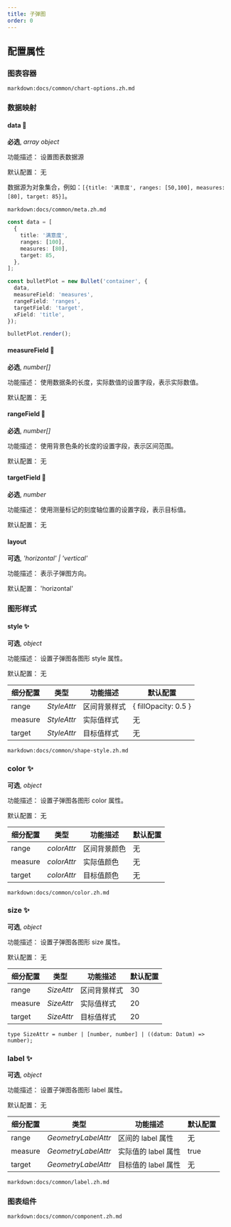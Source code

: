 ```yaml
---
title: 子弹图
order: 0
---
```


## 配置属性

### 图表容器

`markdown:docs/common/chart-options.zh.md`

### 数据映射

#### data 📌

**必选**, _array object_

功能描述： 设置图表数据源

默认配置： 无

数据源为对象集合，例如：`[{title: '满意度', ranges: [50,100], measures: [80], target: 85}]`。

`markdown:docs/common/meta.zh.md`

```ts
const data = [
  {
    title: '满意度',
    ranges: [100],
    measures: [80],
    target: 85,
  },
];

const bulletPlot = new Bullet('container', {
  data,
  measureField: 'measures',
  rangeField: 'ranges',
  targetField: 'target',
  xField: 'title',
});

bulletPlot.render();
```

#### measureField 📌

**必选**, _number[]_

功能描述： 使用数据条的长度，实际数值的设置字段，表示实际数值。

默认配置： 无

#### rangeField 📌

**必选**, _number[]_

功能描述： 使用背景色条的长度的设置字段，表示区间范围。

默认配置： 无

#### targetField 📌

**必选**, _number_

功能描述： 使用测量标记的刻度轴位置的设置字段，表示目标值。

默认配置： 无

#### layout

**可选**, _'horizontal' | 'vertical'_

功能描述： 表示子弹图方向。

默认配置： 'horizontal'

### 图形样式

#### style ✨

**可选**, _object_

功能描述： 设置子弹图各图形 style 属性。

默认配置： 无

| 细分配置 | 类型        | 功能描述     | 默认配置             |
| -------- | ----------- | ------------ | -------------------- |
| range    | _StyleAttr_ | 区间背景样式 | { fillOpacity: 0.5 } |
| measure  | _StyleAttr_ | 实际值样式   | 无                   |
| target   | _StyleAttr_ | 目标值样式   | 无                   |

`markdown:docs/common/shape-style.zh.md`

### color ✨

**可选**, _object_

功能描述： 设置子弹图各图形 color 属性。

默认配置： 无

| 细分配置 | 类型        | 功能描述     | 默认配置 |
| -------- | ----------- | ------------ | -------- |
| range    | _colorAttr_ | 区间背景颜色 | 无       |
| measure  | _colorAttr_ | 实际值颜色   | 无       |
| target   | _colorAttr_ | 目标值颜色   | 无       |

`markdown:docs/common/color.zh.md`

### size ✨

**可选**, _object_

功能描述： 设置子弹图各图形 size 属性。

默认配置： 无

| 细分配置 | 类型       | 功能描述     | 默认配置 |
| -------- | ---------- | ------------ | -------- |
| range    | _SizeAttr_ | 区间背景样式 | 30       |
| measure  | _SizeAttr_ | 实际值样式   | 20       |
| target   | _SizeAttr_ | 目标值样式   | 20       |

```plain
type SizeAttr = number | [number, number] | ((datum: Datum) => number);

```

### label ✨

**可选**, _object_

功能描述： 设置子弹图各图形 label 属性。

默认配置： 无

| 细分配置 | 类型                | 功能描述            | 默认配置 |
| -------- | ------------------- | ------------------- | -------- |
| range    | _GeometryLabelAttr_ | 区间的 label 属性   | 无       |
| measure  | _GeometryLabelAttr_ | 实际值的 label 属性 | true     |
| target   | _GeometryLabelAttr_ | 目标值的 label 属性 | 无       |

`markdown:docs/common/label.zh.md`

### 图表组件

`markdown:docs/common/component.zh.md`
